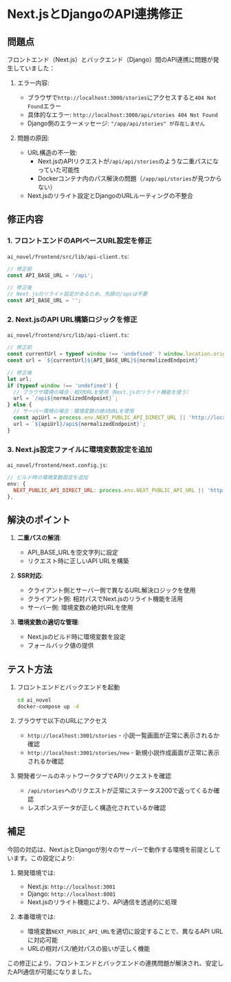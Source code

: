 # Next.jsとDjangoのAPI連携修正

## 問題点

フロントエンド（Next.js）とバックエンド（Django）間のAPI連携に問題が発生していました：

1. エラー内容:
   - ブラウザで`http://localhost:3000/stories`にアクセスすると`404 Not Found`エラー
   - 具体的なエラー: `http://localhost:3000/api/stories 404 Not Found`
   - Django側のエラーメッセージ: `"/app/api/stories" が存在しません`

2. 問題の原因:
   - URL構造の不一致:
     - Next.jsのAPIリクエストが`/api/api/stories`のような二重パスになっていた可能性
     - Dockerコンテナ内のパス解決の問題（`/app/api/stories`が見つからない）
   - Next.jsのリライト設定とDjangoのURLルーティングの不整合

## 修正内容

### 1. フロントエンドのAPIベースURL設定を修正

`ai_novel/frontend/src/lib/api-client.ts`:

```javascript
// 修正前
const API_BASE_URL = '/api';

// 修正後
// Next.jsのリライト設定があるため、先頭の/apiは不要
const API_BASE_URL = '';
```

### 2. Next.jsのAPI URL構築ロジックを修正

`ai_novel/frontend/src/lib/api-client.ts`:

```javascript
// 修正前
const currentUrl = typeof window !== 'undefined' ? window.location.origin : '';
const url = `${currentUrl}${API_BASE_URL}${normalizedEndpoint}`

// 修正後
let url;
if (typeof window !== 'undefined') {
  // ブラウザ環境の場合：相対URLを使用（Next.jsのリライト機能を使う）
  url = `/api${normalizedEndpoint}`;
} else {
  // サーバー環境の場合：環境変数の絶対URLを使用
  const apiUrl = process.env.NEXT_PUBLIC_API_DIRECT_URL || 'http://localhost:8001';
  url = `${apiUrl}/api${normalizedEndpoint}`;
}
```

### 3. Next.js設定ファイルに環境変数設定を追加

`ai_novel/frontend/next.config.js`:

```javascript
// ビルド時の環境変数設定を追加
env: {
  NEXT_PUBLIC_API_DIRECT_URL: process.env.NEXT_PUBLIC_API_URL || 'http://localhost:8001',
},
```

## 解決のポイント

1. **二重パスの解消**:
   - API_BASE_URLを空文字列に設定
   - リクエスト時に正しいAPI URLを構築

2. **SSR対応**:
   - クライアント側とサーバー側で異なるURL解決ロジックを使用
   - クライアント側: 相対パスでNext.jsのリライト機能を活用
   - サーバー側: 環境変数の絶対URLを使用

3. **環境変数の適切な管理**:
   - Next.jsのビルド時に環境変数を設定
   - フォールバック値の提供

## テスト方法

1. フロントエンドとバックエンドを起動

   ```bash
   cd ai_novel
   docker-compose up -d
   ```

2. ブラウザで以下のURLにアクセス
   - `http://localhost:3001/stories` - 小説一覧画面が正常に表示されるか確認
   - `http://localhost:3001/stories/new` - 新規小説作成画面が正常に表示されるか確認

3. 開発者ツールのネットワークタブでAPIリクエストを確認
   - `/api/stories`へのリクエストが正常にステータス200で返ってくるか確認
   - レスポンスデータが正しく構造化されているか確認

## 補足

今回の対応は、Next.jsとDjangoが別々のサーバーで動作する環境を前提としています。この設定により:

1. 開発環境では:
   - Next.js: `http://localhost:3001`
   - Django: `http://localhost:8001`
   - Next.jsのリライト機能により、API通信を透過的に処理

2. 本番環境では:
   - 環境変数`NEXT_PUBLIC_API_URL`を適切に設定することで、異なるAPI URLに対応可能
   - URLの相対パス/絶対パスの扱いが正しく機能

この修正により、フロントエンドとバックエンドの連携問題が解決され、安定したAPI通信が可能になりました。
